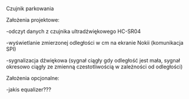 Czujnik parkowania

Założenia projektowe:

-odczyt danych z czujnika ultradźwiękowego HC-SR04 

-wyświetlanie zmierzonej odległości w cm na ekranie Nokii (komunikacja SPI)

-sygnalizacja dźwiękowa (sygnał ciągły gdy odległość jest mała, sygnał okresowo ciągły ze zmienną czestotliwością w zależności od odległości)

Założenia opcjonalne:

-jakis equalizer???

